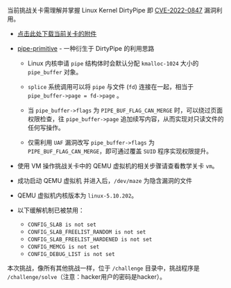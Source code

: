当前挑战关卡需理解并掌握 Linux Kernel DirtyPipe 即 [CVE-2022-0847][1] 漏洞利用。

- [点击此处下载当前关卡的附件](https://box.cse.hust.edu.cn/d/2f4aa2173bef4eb596fb/)

- [pipe-primitive][2] - 一种衍生于 DirtyPipe 的利用思路

  - Linux 内核申请 `pipe` 结构体时会默认分配 `kmalloc-1024` 大小的 `pipe_buffer` 对象。
  
  - `splice` 系统调用可以将 `pipe` 与文件 (`fd`) 连接在一起，相当于 `pipe_buffer->page = fd->page` 。
  
  - 当 `pipe_buffer->flags` 为 `PIPE_BUF_FLAG_CAN_MERGE` 时，可以绕过页面权限检查，往 `pipe_buffer->page` 追加续写内容，从而实现对只读文件的任何写操作。
  
  - 仅需利用 `UAF` 漏洞改写 `pipe_buffer->flags` 为 `PIPE_BUF_FLAG_CAN_MERGE`，即可通过覆盖 `SUID` 程序实现权限提升。

- 使用 VM 操作挑战关卡中的 QEMU 虚拟机的相关步骤请查看教学关卡 `vm`。

- 成功启动 QEMU 虚拟机 并进入后，`/dev/maze` 为隐含漏洞的文件

- QEMU 虚拟机内核版本为 `linux-5.10.202`。

- 以下缓解机制已被禁用：
  - `CONFIG_SLAB is not set`
  - `CONFIG_SLAB_FREELIST_RANDOM is not set`
  - `CONFIG_SLAB_FREELIST_HARDENED is not set`
  - `CONFIG_MEMCG is not set`
  - `CONFIG_DEBUG_LIST is not set`


本次挑战，像所有其他挑战一样，位于 `/challenge` 目录中，挑战程序是 `/challenge/solve`（注意：hacker用户的密码是hacker）。

[1]: https://dirtypipe.cm4all.com/
[2]: https://github.com/veritas501/pipe-primitive
